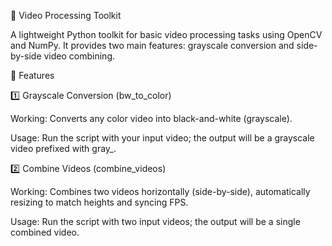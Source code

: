 🎥 Video Processing Toolkit


A lightweight Python toolkit for basic video processing tasks using OpenCV and NumPy.
It provides two main features: grayscale conversion and side-by-side video combining.

🧩 Features

1️⃣ Grayscale Conversion (bw_to_color)

Working: Converts any color video into black-and-white (grayscale).

Usage: Run the script with your input video; the output will be a grayscale video prefixed with gray_.



2️⃣ Combine Videos (combine_videos)

Working: Combines two videos horizontally (side-by-side), automatically resizing to match heights and syncing FPS.

Usage: Run the script with two input videos; the output will be a single combined video.
